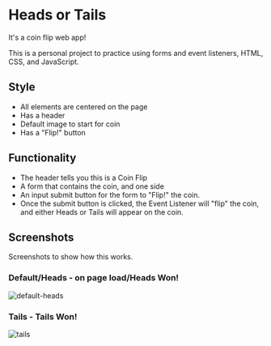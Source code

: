 # Heads or Tails

It's a coin flip web app!

This is a personal project to practice using forms and event listeners, HTML, CSS, and JavaScript.

## Style

- All elements are centered on the page
- Has a header
- Default image to start for coin
- Has a "Flip!" button

## Functionality

- The header tells you this is a Coin Flip
- A form that contains the coin, and one side
- An input submit button for the form to "Flip!" the coin.
- Once the submit button is clicked, the Event Listener will "flip" the coin, and either Heads or Tails will appear on the coin.


## Screenshots

Screenshots to show how this works.

### Default/Heads - on page load/Heads Won!
![default-heads](https://user-images.githubusercontent.com/65386414/137606078-c1b8a5dc-4a2e-4e36-914a-66c4d32664d9.png)


### Tails - Tails Won!
![tails](https://user-images.githubusercontent.com/65386414/137606088-181a7793-143a-4ed0-b0d7-3f68fb10d2aa.png)
